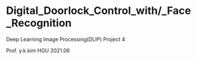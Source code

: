 # Digital_Doorlock_Control_with/_Face_Recognition
Deep Learning Image Processing(DLIP) Project 4 

Prof. y.k.kim 
HGU
2021.06
